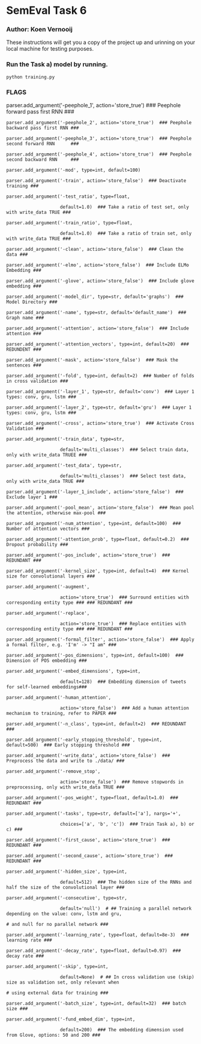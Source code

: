 # SemEval Task 6

### Author: Koen Vernooij

These instructions will get you a copy of the project up and urinning on your local machine for testing purposes.

### Run the Task a) model by running.

```
python training.py
```

### FLAGS

parser.add_argument('-peephole_1', action='store_true')  ### Peephole forward pass first RNN  ###

    parser.add_argument('-peephole_2', action='store_true')  ### Peephole backward pass first RNN ###

    parser.add_argument('-peephole_3', action='store_true')  ### Peephole second forward RNN      ###

    parser.add_argument('-peephole_4', action='store_true')  ### Peephole second backward RNN     ###

    parser.add_argument('-mod', type=int, default=100)

    parser.add_argument('-train', action='store_false')  ### Deactivate training ###

    parser.add_argument('-test_ratio', type=float,

                        default=1.0)  ### Take a ratio of test set, only with write_data TRUE ###

    parser.add_argument('-train_ratio', type=float,

                        default=1.0)  ### Take a ratio of train set, only with write_data TRUE ###

    parser.add_argument('-clean', action='store_false')  ### Clean the data ###

    parser.add_argument('-elmo', action='store_false')  ### Include ELMo Embedding ###

    parser.add_argument('-glove', action='store_false')  ### Include glove embedding ###

    parser.add_argument('-model_dir', type=str, default='graphs')  ### Model Directory ###

    parser.add_argument('-name', type=str, default='default_name')  ### Graph name ###

    parser.add_argument('-attention', action='store_false')  ### Include attention ###

    parser.add_argument('-attention_vectors', type=int, default=20)  ### REDUNDENT ###

    parser.add_argument('-mask', action='store_false')  ### Mask the sentences ###

    parser.add_argument('-fold', type=int, default=2)  ### Number of folds in cross validation ###

    parser.add_argument('-layer_1', type=str, default='conv')  ### Layer 1 types: conv, gru, lstm ###

    parser.add_argument('-layer_2', type=str, default='gru')  ### Layer 1 types: conv, gru, lstm ###

    parser.add_argument('-cross', action='store_true')  ### Activate Cross Validation ###

    parser.add_argument('-train_data', type=str,

                        default='multi_classes')  ### Select train data, only with write_data TRUEE ###

    parser.add_argument('-test_data', type=str,

                        default='multi_classes')  ### Select test data, only with write_data TRUE ###

    parser.add_argument('-layer_1_include', action='store_false')  ### Exclude layer 1 ###

    parser.add_argument('-pool_mean', action='store_false')  ### Mean pool the attention, otherwise max-pool ###

    parser.add_argument('-num_attention', type=int, default=100)  ### Number of attention vectors ###

    parser.add_argument('-attention_prob', type=float, default=0.2)  ### Dropout probability ###

    parser.add_argument('-pos_include', action='store_true')  ###  REDUNDANT ###

    parser.add_argument('-kernel_size', type=int, default=4)  ### Kernel size for convolutional layers ###

    parser.add_argument('-augment',

                        action='store_true')  ### Surround entities with corresponding entity type ### ### REDUNDANT ###

    parser.add_argument('-replace',

                        action='store_true')  ### Replace entities with corresponding entity type ### ### REDUNDANT ###

    parser.add_argument('-formal_filter', action='store_false')  ### Apply a formal filter, e.g. 'I'm' -> "I am" ###

    parser.add_argument('-pos_dimensions', type=int, default=100)  ### Dimension of POS embedding ###

    parser.add_argument('-embed_dimensions', type=int,

                        default=128)  ### Embedding dimension of tweets for self-learned embeddings###

    parser.add_argument('-human_attention',

                        action='store_false')  ### Add a human attention mechanism to training, refer to PAPER ###

    parser.add_argument('-n_class', type=int, default=2)  ### REDUNDANT ###

    parser.add_argument('-early_stopping_threshold', type=int, default=500)  ### Early stopping threshold ###

    parser.add_argument('-write_data', action='store_false')  ### Preprocess the data and write to ./data/ ###

    parser.add_argument('-remove_stop',

                        action='store_false')  ### Remove stopwords in preprocessing, only with write_data TRUE ###

    parser.add_argument('-pos_weight', type=float, default=1.0)  ### REDUNDANT ###

    parser.add_argument('-tasks', type=str, default=['a'], nargs='+',

                        choices=['a', 'b', 'c'])  ### Train Task a), b) or c) ###

    parser.add_argument('-first_cause', action='store_true')  ### REDUNDANT ###

    parser.add_argument('-second_cause', action='store_true')  ### REDUNDANT ###

    parser.add_argument('-hidden_size', type=int,

                        default=512)  ### The hidden size of the RNNs and half the size of the convolutional layer ###

    parser.add_argument('-consecutive', type=str,

                        default='null')  # ## Training a parallel network depending on the value: conv, lstm and gru,

    # and null for no parallel network ###

    parser.add_argument('-learning_rate', type=float, default=8e-3)  ### learning rate ###

    parser.add_argument('-decay_rate', type=float, default=0.97)  ### decay rate ###

    parser.add_argument('-skip', type=int,

                        default=None)  # ## In cross validation use (skip) size as validation set, only relevant when

    # using external data for training ###

    parser.add_argument('-batch_size', type=int, default=32)  ### batch size ###

    parser.add_argument('-fund_embed_dim', type=int,

                        default=200)  ### The embedding dimension used from Glove, options: 50 and 200 ###

